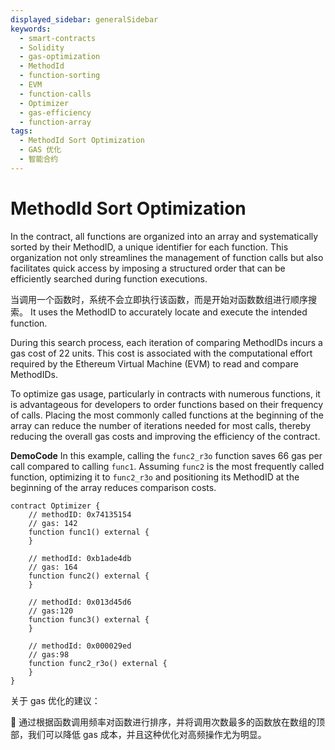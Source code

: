 ```yaml
---
displayed_sidebar: generalSidebar
keywords:
  - smart-contracts
  - Solidity
  - gas-optimization
  - MethodId
  - function-sorting
  - EVM
  - function-calls
  - Optimizer
  - gas-efficiency
  - function-array
tags:
  - MethodId Sort Optimization
  - GAS 优化
  - 智能合约
---
```


# MethodId Sort Optimization

In the contract, all functions are organized into an array and systematically sorted by their MethodID, a unique identifier for each function. This organization not only streamlines the management of function calls but also facilitates quick access by imposing a structured order that can be efficiently searched during function executions.

当调用一个函数时，系统不会立即执行该函数，而是开始对函数数组进行顺序搜索。 It uses the MethodID to accurately locate and execute the intended function.

During this search process, each iteration of comparing MethodIDs incurs a gas cost of 22 units. This cost is associated with the computational effort required by the Ethereum Virtual Machine (EVM) to read and compare MethodIDs.

To optimize gas usage, particularly in contracts with numerous functions, it is advantageous for developers to order functions based on their frequency of calls. Placing the most commonly called functions at the beginning of the array can reduce the number of iterations needed for most calls, thereby reducing the overall gas costs and improving the efficiency of the contract.

**DemoCode**
In this example, calling the `func2_r3o` function saves 66 gas per call compared to calling `func1`. Assuming `func2` is the most frequently called function, optimizing it to `func2_r3o` and positioning its MethodID at the beginning of the array reduces comparison costs.

```solidity
contract Optimizer {
    // methodID: 0x74135154 
    // gas: 142
    function func1() external {
    }

    // methodId: 0xb1ade4db
    // gas: 164 
    function func2() external {
    }

    // methodId: 0x013d45d6
    // gas:120
    function func3() external {
    }

    // methodId: 0x000029ed
    // gas:98
    function func2_r3o() external {
    }
}
```

关于 gas 优化的建议：

🌟 通过根据函数调用频率对函数进行排序，并将调用次数最多的函数放在数组的顶部，我们可以降低 gas 成本，并且这种优化对高频操作尤为明显。

